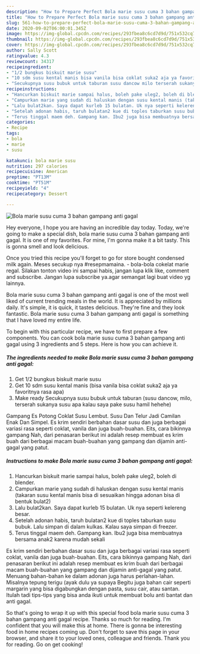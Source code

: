 ```yaml
---
description: "How to Prepare Perfect Bola marie susu cuma 3 bahan gampang anti gagal"
title: "How to Prepare Perfect Bola marie susu cuma 3 bahan gampang anti gagal"
slug: 561-how-to-prepare-perfect-bola-marie-susu-cuma-3-bahan-gampang-anti-gagal
date: 2020-09-02T06:00:01.345Z
image: https://img-global.cpcdn.com/recipes/293fbea8c6cd7d9d/751x532cq70/bola-marie-susu-cuma-3-bahan-gampang-anti-gagal-foto-resep-utama.jpg
thumbnail: https://img-global.cpcdn.com/recipes/293fbea8c6cd7d9d/751x532cq70/bola-marie-susu-cuma-3-bahan-gampang-anti-gagal-foto-resep-utama.jpg
cover: https://img-global.cpcdn.com/recipes/293fbea8c6cd7d9d/751x532cq70/bola-marie-susu-cuma-3-bahan-gampang-anti-gagal-foto-resep-utama.jpg
author: Sally Scott
ratingvalue: 4.3
reviewcount: 34317
recipeingredient:
- "1/2 bungkus biskuit marie susu"
- "10 sdm susu kental manis bisa vanila bisa coklat suka2 aja ya favoritnya rasa apa"
- "Secukupnya susu bubuk untuk taburan susu dancow milo terserah sukanya susu apa kalau saya pake susu hamil hehehe"
recipeinstructions:
- "Hancurkan biskuit marie sampai halus, boleh pake uleg2, boleh di blender."
- "Campurkan marie yang sudah di haluskan dengan susu kental manis (takaran susu kental manis bisa di sesuaikan hingga adonan bisa di bentuk bulat2)"
- "Lalu bulat2kan. Saya dapat kurleb 15 bulatan. Uk nya seperti kelereng besar."
- "Setelah adonan habis, taruh bulatan2 kue di toples taburkan susu bubuk. Lalu simpan di dalam kulkas. Kalau saya simpan di freezer."
- "Terus tinggal maem deh. Gampang kan. Ibu2 juga bisa membuatnya bersama anak2 karena mudah sekali"
categories:
- Recipe
tags:
- bola
- marie
- susu

katakunci: bola marie susu 
nutrition: 297 calories
recipecuisine: American
preptime: "PT13M"
cooktime: "PT51M"
recipeyield: "4"
recipecategory: Dessert

---
```



![Bola marie susu cuma 3 bahan gampang anti gagal](https://img-global.cpcdn.com/recipes/293fbea8c6cd7d9d/751x532cq70/bola-marie-susu-cuma-3-bahan-gampang-anti-gagal-foto-resep-utama.jpg)

Hey everyone, I hope you are having an incredible day today. Today, we're going to make a special dish, bola marie susu cuma 3 bahan gampang anti gagal. It is one of my favorites. For mine, I'm gonna make it a bit tasty. This is gonna smell and look delicious.

Once you tried this recipe you&#39;ll forget to go for store bought condensed milk again. Meses secukup nya #resepmamaina. - bola-bola cokelat marie regal. Silakan tonton video ini sampai habis, jangan lupa klik like, comment and subscribe. Jangan lupa subscribe ya.agar semangat lagi buat video yg lainnya.

Bola marie susu cuma 3 bahan gampang anti gagal is one of the most well liked of current trending meals in the world. It is appreciated by millions daily. It's simple, it is quick, it tastes delicious. They're fine and they look fantastic. Bola marie susu cuma 3 bahan gampang anti gagal is something that I have loved my entire life.


To begin with this particular recipe, we have to first prepare a few components. You can cook bola marie susu cuma 3 bahan gampang anti gagal using 3 ingredients and 5 steps. Here is how you can achieve it.

<!--inarticleads1-->

##### The ingredients needed to make Bola marie susu cuma 3 bahan gampang anti gagal:

1. Get 1/2 bungkus biskuit marie susu
1. Get 10 sdm susu kental manis (bisa vanila bisa coklat suka2 aja ya favoritnya rasa apa)
1. Make ready Secukupnya susu bubuk untuk taburan (susu dancow, milo, terserah sukanya susu apa kalau saya pake susu hamil hehehe)


Gampang Es Potong Coklat Susu Lembut. Susu Dan Telur Jadi Camilan Enak Dan Simpel. Es krim sendiri berbahan dasar susu dan juga berbagai variasi rasa seperti coklat, vanila dan juga buah-buahan. Eits, cara bikinnya gampang Nah, dari penasaran berikut ini adalah resep membuat es krim buah dari berbagai macam buah-buahan yang gampang dan dijamin anti-gagal yang patut. 

<!--inarticleads2-->

##### Instructions to make Bola marie susu cuma 3 bahan gampang anti gagal:

1. Hancurkan biskuit marie sampai halus, boleh pake uleg2, boleh di blender.
1. Campurkan marie yang sudah di haluskan dengan susu kental manis (takaran susu kental manis bisa di sesuaikan hingga adonan bisa di bentuk bulat2)
1. Lalu bulat2kan. Saya dapat kurleb 15 bulatan. Uk nya seperti kelereng besar.
1. Setelah adonan habis, taruh bulatan2 kue di toples taburkan susu bubuk. Lalu simpan di dalam kulkas. Kalau saya simpan di freezer.
1. Terus tinggal maem deh. Gampang kan. Ibu2 juga bisa membuatnya bersama anak2 karena mudah sekali


Es krim sendiri berbahan dasar susu dan juga berbagai variasi rasa seperti coklat, vanila dan juga buah-buahan. Eits, cara bikinnya gampang Nah, dari penasaran berikut ini adalah resep membuat es krim buah dari berbagai macam buah-buahan yang gampang dan dijamin anti-gagal yang patut. Menuang bahan-bahan ke dalam adonan juga harus perlahan-lahan. Misalnya tepung terigu (ayak dulu ya supaya Begitu juga bahan cair seperti margarin yang bisa digabungkan dengan pasta, susu cair, atau santan. Itulah tadi tips-tips yang bisa anda ikuti untuk membuat bolu anti bantat dan anti gagal. 

So that's going to wrap it up with this special food bola marie susu cuma 3 bahan gampang anti gagal recipe. Thanks so much for reading. I'm confident that you will make this at home. There is gonna be interesting food in home recipes coming up. Don't forget to save this page in your browser, and share it to your loved ones, colleague and friends. Thank you for reading. Go on get cooking!
